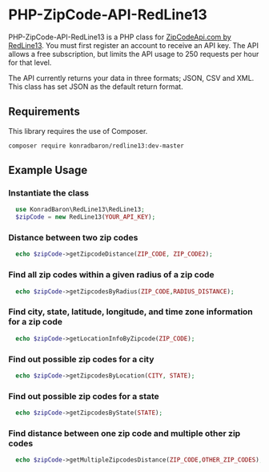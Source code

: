 # PHP-ZipCode-API-RedLine13

PHP-ZipCode-API-RedLine13 is a PHP class for [ZipCodeApi.com by RedLine13](http://www.zipcodeapi.com).
You must first register an account to receive an API key. The API allows a free subscription, but limits the API usage to 250 requests per hour for that level.

The API currently returns your data in three formats; JSON, CSV and XML. This class has set JSON as the default return format.

## Requirements
This library requires the use of Composer.
```
composer require konradbaron/redline13:dev-master
```

## Example Usage

### Instantiate the class
```php
  use KonradBaron\RedLine13\RedLine13;
  $zipCode = new RedLine13(YOUR_API_KEY);
```
    
### Distance between two zip codes
```php
  echo $zipCode->getZipcodeDistance(ZIP_CODE, ZIP_CODE2);
```    
    
### Find all zip codes within a given radius of a zip code
```php
  echo $zipCode->getZipcodesByRadius(ZIP_CODE,RADIUS_DISTANCE);
```     
    
### Find city, state, latitude, longitude, and time zone information for a zip code
```php
  echo $zipCode->getLocationInfoByZipcode(ZIP_CODE);
```     
    
### Find out possible zip codes for a city
```php
  echo $zipCode->getZipcodesByLocation(CITY, STATE);
```     

### Find out possible zip codes for a state
```php
  echo $zipCode->getZipcodesByState(STATE);
```

### Find distance between one zip code and multiple other zip codes
```php
  echo $zipCode->getMultipleZipcodesDistance(ZIP_CODE,OTHER_ZIP_CODES);
```
